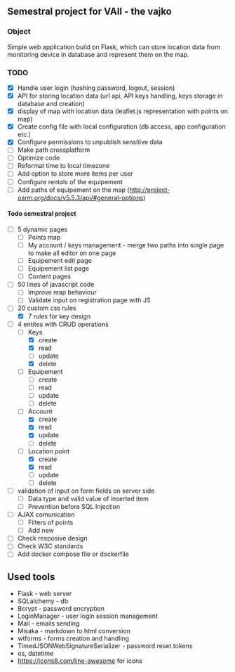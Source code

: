 ## Semestral project for VAII - the vajko

### Object
Simple web application build on Flask, which can store location data from monitoring device in database and represent them on the map. 

### TODO
- [x] Handle user login (hashing password, logout, session)
- [x] API for storing location data (url api, API keys handling, keys storage in database and creation)
- [x] display of map with location data (leaflet.js representation with points on map)
- [x] Create config file with local configuration (db access, app configuration etc.)
- [x] Configure permissions to unpublish sensitive data
- [ ] Make path crossplatform
- [ ] Optimize code
- [ ] Reformat time to local timezone
- [ ] Add option to store more items per user
- [ ] Configure rentals of the equipement
- [ ] Add paths of equipement on the map (http://project-osrm.org/docs/v5.5.3/api/#general-options)

#### Todo semestral project
- [ ] 5 dynamic pages
  - [ ] Points map 
  - [ ] My account / keys management - merge two paths into single page to make all editor on one page
  - [ ] Equipement edit page
  - [ ] Equipement list page
  - [ ] Content pages
- [ ] 50 lines of javascript code
  - [ ] Improve map behaviour
  - [ ] Validate input on registration page with JS
- [ ] 20 custom css rules
  - [x] 7 rules for key design
- [ ] 4 entites with CRUD operations
  - [ ] Keys
    - [x] create
    - [x] read
    - [ ] update
    - [x] delete
  - [ ] Equipement
    - [ ] create
    - [ ] read
    - [ ] update
    - [ ] delete
  - [ ] Account
    - [x] create
    - [x] read
    - [x] update
    - [ ] delete
  - [ ] Location point
    - [x] create
    - [x] read
    - [ ] update
    - [ ] delete
- [ ] validation of input on form fields on server side
  - [ ] Data type and valid value of inserted item
  - [ ] Prevention before SQL Injection
- [ ] AJAX comunication
  - [ ] Filters of points
  - [ ] Add new 
- [ ] Check resposive design
- [ ] Check W3C standards
- [ ] Add docker compose file or dockerfile

## Used tools
- Flask - web server
- SQLalchemy - db
- Bcrypt - password encryption
- LoginManager - user login session management
- Mail - emails sending
- Misaka - markdown to html conversion
- wtforms - forms creation and handling
- TimedJSONWebSignatureSerializer - password reset tokens
- os, datetime
- https://icons8.com/line-awesome for icons
